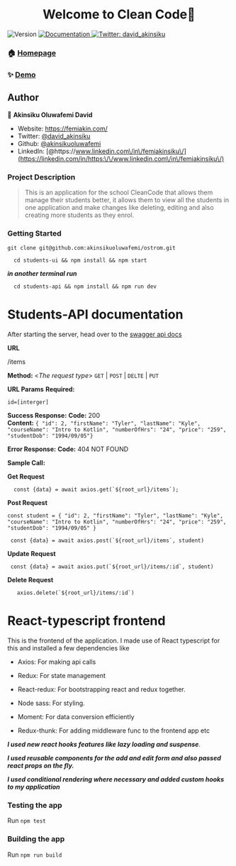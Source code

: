 <h1 align="center">Welcome to Clean Code👋</h1>
<p>
  <img alt="Version" src="https://img.shields.io/badge/version-1.0.0-blue.svg?cacheSeconds=2592000" />
  <a href="https://github.com/akinsikuoluwafemi/ostrom" target="_blank">
    <img alt="Documentation" src="https://img.shields.io/badge/documentation-yes-brightgreen.svg" />
  </a>
  <a href="https://twitter.com/david\_akinsiku" target="_blank">
    <img alt="Twitter: david_akinsiku" src="https://img.shields.io/twitter/follow/david_akinsiku.svg?style=social" />
  </a>
</p>



### 🏠 [Homepage](https://github.com/akinsikuoluwafemi/ostrom)

### ✨ [Demo](https://github.com/akinsikuoluwafemi/ostrom)

## Author

👤 **Akinsiku Oluwafemi David**

* Website: https://femiakin.com/
* Twitter: [@david\_akinsiku](https://twitter.com/david\_akinsiku)
* Github: [@akinsikuoluwafemi](https://github.com/akinsikuoluwafemi)
* LinkedIn: [@https:\/\/www.linkedin.com\/in\/femiakinsiku\/](https://linkedin.com/in/https:\/\/www.linkedin.com\/in\/femiakinsiku\/)

### Project Description

> This is an application for the school CleanCode that allows them manage their students better, it allows them to view all the students in one application and make changes like deleting, editing and also creating more students as they enrol.

### Getting Started
```
git clone git@github.com:akinsikuoluwafemi/ostrom.git
```
```
  cd students-ui && npm install && npm start
```

***in another terminal run***

```
  cd students-api && npm install && npm run dev
```

# Students-API documentation

After starting the server, head over to the [swagger api docs](http://localhost:7000/api-docs/
)

**URL**

/items

**Method:**
<_The request type_>
`GET` | `POST` | `DELTE` | `PUT`



**URL Params**
**Required:**

`id=[interger]`

**Success Response:**
**Code:** 200 <br/>
**Content:** 
          `{
            "id": 2,
            "firstName": "Tyler",
            "lastName": "Kyle",
            "courseName": "Intro to Kotlin",
            "numberOfHrs": "24",
            "price": "259",
            "studentDob": "1994/09/05"}`

**Error Response:**
**Code:** 404 NOT FOUND

**Sample Call:**

**Get Request**
```
  const {data} = await axios.get(`${root_url}/items`);

```

**Post Request**

`
  const student = {
      "id": 2,
      "firstName": "Tyler",
      "lastName": "Kyle",
      "courseName": "Intro to Kotlin",
      "numberOfHrs": "24",
      "price": "259",
      "studentDob": "1994/09/05"
  }
`

```
 const {data} = await axios.post(`${root_url}/items`, student)

```


**Update Request**

```
 const {data} = await axios.put(`${root_url}/items/:id`, student)

```

**Delete Request**

```
   axios.delete(`${root_url}/items/:id`)

```




# React-typescript frontend
This is the frontend of the application. I made use of React typescript for this and installed a few dependencies like


- Axios: For making api calls
- Redux: For state management 
- React-redux: For bootstrapping react and redux together. 
- Node sass: For styling.

- Moment: For data conversion efficiently
- Redux-thunk: For adding middleware func to the frontend app etc

***I used new react hooks features like lazy loading and suspense***.

***I used reusable components for the add and edit form and also passed react props on the fly.***

***I used conditional rendering where necessary and added custom hooks to my application***


### Testing the app
Run `npm test`

### Building the app

Run `npm run build`
